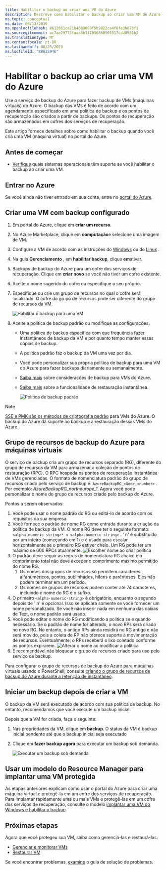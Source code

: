 ```yaml
---
title: Habilitar o backup ao criar uma VM do Azure
description: Descreve como habilitar o backup ao criar uma VM do Azure com o backup do Azure.
ms.topic: conceptual
ms.date: 06/13/2019
ms.openlocfilehash: 8612061ca21b4609600f5b9822ca4f6fe3b673f1
ms.sourcegitcommit: ac7ae29773faaa6b1f7836868565517cd48561b2
ms.translationtype: MT
ms.contentlocale: pt-BR
ms.lasthandoff: 08/25/2020
ms.locfileid: "88825946"
---
```

# <a name="enable-backup-when-you-create-an-azure-vm"></a>Habilitar o backup ao criar uma VM do Azure

Use o serviço de backup do Azure para fazer backup de VMs (máquinas virtuais) do Azure. O backup das VMs é feito de acordo com um agendamento especificado em uma política de backup e os pontos de recuperação são criados a partir de backups. Os pontos de recuperação são armazenados em cofres dos serviços de recuperação.

Este artigo fornece detalhes sobre como habilitar o backup quando você cria uma VM (máquina virtual) no portal do Azure.  

## <a name="before-you-start"></a>Antes de começar

- [Verifique](backup-support-matrix-iaas.md#supported-backup-actions) quais sistemas operacionais têm suporte se você habilitar o backup ao criar uma VM.

## <a name="sign-in-to-azure"></a>Entrar no Azure

Se você ainda não tiver entrado em sua conta, entre no [portal do Azure](https://portal.azure.com).

## <a name="create-a-vm-with-backup-configured"></a>Criar uma VM com backup configurado

1. Em portal do Azure, clique em **criar um recurso**.

2. No Azure Marketplace, clique em **computação**e selecione uma imagem de VM.

3. Configure a VM de acordo com as instruções do [Windows](../virtual-machines/windows/quick-create-portal.md) ou do [Linux](../virtual-machines/linux/quick-create-portal.md) .

4. Na guia **Gerenciamento** , em **habilitar backup**, clique **em**ativar.
5. Backups de backup do Azure para um cofre dos serviços de recuperação. Clique em **criar novo** se você não tiver um cofre existente.
6. Aceite o nome sugerido do cofre ou especifique o seu próprio.
7. Especifique ou crie um grupo de recursos no qual o cofre será localizado. O cofre do grupo de recursos pode ser diferente do grupo de recursos da VM.

    ![Habilitar o backup para uma VM](./media/backup-during-vm-creation/enable-backup.png)

8. Aceite a política de backup padrão ou modifique as configurações.
    - Uma política de backup especifica com que frequência fazer instantâneos de backup da VM e por quanto tempo manter essas cópias de backup.
    - A política padrão faz o backup da VM uma vez por dia.
    - Você pode personalizar sua própria política de backup para uma VM do Azure para fazer backups diariamente ou semanalmente.
    - [Saiba mais](backup-azure-vms-introduction.md#backup-and-restore-considerations) sobre considerações de backup para VMs do Azure.
    - [Saiba mais](backup-instant-restore-capability.md) sobre a funcionalidade de restauração instantânea.

      ![Política de backup padrão](./media/backup-during-vm-creation/daily-policy.png)

>[!NOTE]
>[SSE e PMK são os métodos de criptografia padrão](backup-encryption.md) para VMs do Azure. O backup do Azure dá suporte ao backup e à restauração dessas VMs do Azure.

## <a name="azure-backup-resource-group-for-virtual-machines"></a>Grupo de recursos de backup do Azure para máquinas virtuais

O serviço de backup cria um grupo de recursos separado (RG), diferente do grupo de recursos da VM para armazenar a coleção de pontos de restauração (RPC). O RPC hospeda os pontos de recuperação instantânea de VMs gerenciadas. O formato de nomenclatura padrão do grupo de recursos criado pelo serviço de backup é: `AzureBackupRG_<Geo>_<number>` . Por exemplo: *AzureBackupRG_northeurope_1*. Agora você pode personalizar o nome do grupo de recursos criado pelo backup do Azure.

Pontos a serem observados:

1. Você pode usar o nome padrão do RG ou editá-lo de acordo com os requisitos da sua empresa.
2. Você fornece o padrão de nome RG como entrada durante a criação da política de backup da VM. O nome RG deve ter o seguinte formato: `<alpha-numeric string>* n <alpha-numeric string>` . ' n' é substituído por um inteiro (começando em 1) e é usado para escalar horizontalmente se o primeiro RG estiver cheio. Um RG pode ter um máximo de 600 RPCs atualmente.
              ![Escolher nome ao criar política](./media/backup-during-vm-creation/create-policy.png)
3. O padrão deve seguir as regras de nomenclatura RG abaixo e o comprimento total não deve exceder o comprimento máximo permitido do nome RG.
    1. Os nomes dos grupos de recursos só permitem caracteres alfanuméricos, pontos, sublinhados, hifens e parênteses. Eles não podem terminar em um período.
    2. Os nomes de grupos de recursos podem conter até 74 caracteres, incluindo o nome do RG e o sufixo.
4. O primeiro `<alpha-numeric-string>` é obrigatório, enquanto o segundo depois de ' n' é opcional. Isso se aplicará somente se você fornecer um nome personalizado. Se você não inserir nada em nenhuma das caixas de Text, o nome padrão será usado.
5. Você pode editar o nome do RG modificando a política se e quando necessário. Se o padrão de nome for alterado, o novo RPs será criado no novo RG. No entanto, o antigo RPs ainda residirá no RG antigo e não será movido, pois a coleta de RP não oferece suporte à movimentação de recursos. Eventualmente, o RPs receberá o lixo coletado conforme os pontos expirarem.
![Alterar o nome ao modificar a política](./media/backup-during-vm-creation/modify-policy.png)
6. É recomendável não bloquear o grupo de recursos criado para uso pelo serviço de backup.

Para configurar o grupo de recursos de backup do Azure para máquinas virtuais usando o PowerShell, consulte [criando o grupo de recursos de backup do Azure durante a retenção de instantâneo](backup-azure-vms-automation.md#creating-azure-backup-resource-group-during-snapshot-retention).

## <a name="start-a-backup-after-creating-the-vm"></a>Iniciar um backup depois de criar a VM

O backup da VM será executado de acordo com sua política de backup. No entanto, recomendamos que você execute um backup inicial.

Depois que a VM for criada, faça o seguinte:

1. Nas propriedades da VM, clique em **backup**. O status da VM é backup inicial pendente até que o backup inicial seja executado
2. Clique em **fazer backup agora** para executar um backup sob demanda.

    ![Executar um backup sob demanda](./media/backup-during-vm-creation/run-backup.png)

## <a name="use-a-resource-manager-template-to-deploy-a-protected-vm"></a>Usar um modelo do Resource Manager para implantar uma VM protegida

As etapas anteriores explicam como usar o portal do Azure para criar uma máquina virtual e protegê-la em um cofre dos serviços de recuperação. Para implantar rapidamente uma ou mais VMs e protegê-las em um cofre dos serviços de recuperação, consulte o modelo [implantar uma VM do Windows e habilitar o backup](https://azure.microsoft.com/resources/templates/101-recovery-services-create-vm-and-configure-backup/).

## <a name="next-steps"></a>Próximas etapas

Agora que você protegeu sua VM, saiba como gerenciá-las e restaurá-las.

- [Gerenciar e monitorar VMs](backup-azure-manage-vms.md)
- [Restaurar VM](backup-azure-arm-restore-vms.md)

Se você encontrar problemas, [examine](backup-azure-vms-troubleshoot.md) o guia de solução de problemas.
